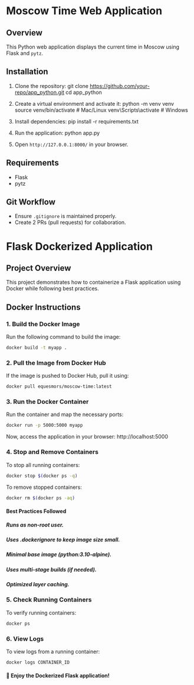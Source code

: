 # Moscow Time Web Application

## Overview
This Python web application displays the current time in Moscow using Flask and `pytz`.

## Installation
1. Clone the repository:
git clone https://github.com/your-repo/app_python.git cd app_python

2. Create a virtual environment and activate it:
python -m venv venv source venv/bin/activate # Mac/Linux venv\Scripts\activate # Windows

3. Install dependencies:
pip install -r requirements.txt

4. Run the application:
python app.py

5. Open `http://127.0.0.1:8000/` in your browser.

## Requirements
- Flask
- pytz

## Git Workflow
- Ensure `.gitignore` is maintained properly.
- Create 2 PRs (pull requests) for collaboration.

# Flask Dockerized Application



## Project Overview
This project demonstrates how to containerize a Flask application using Docker while following best practices.

## Docker Instructions

### 1. Build the Docker Image
Run the following command to build the image:
```bash
docker build -t myapp .
```

### 2. Pull the Image from Docker Hub
If the image is pushed to Docker Hub, pull it using:

```bash
docker pull equesmors/moscow-time:latest
```

### 3. Run the Docker Container
Run the container and map the necessary ports:

```sh
docker run -p 5000:5000 myapp
```
Now, access the application in your browser: http://localhost:5000

### 4. Stop and Remove Containers
To stop all running containers:

```sh
docker stop $(docker ps -q)
```
To remove stopped containers:

```sh
docker rm $(docker ps -aq)
```

#### Best Practices Followed
##### Runs as non-root user.
##### Uses .dockerignore to keep image size small.
##### Minimal base image (python:3.10-alpine).
##### Uses multi-stage builds (if needed).
##### Optimized layer caching.

### 5. Check Running Containers
To verify running containers:

```sh
docker ps
```

### 6. View Logs
To view logs from a running container:

```sh
docker logs CONTAINER_ID
```
#### 🚀 Enjoy the Dockerized Flask application!
